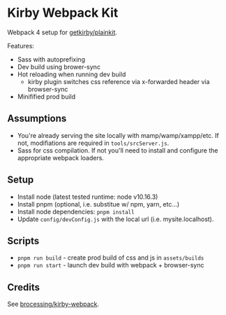 # Kirby Webpack Kit

Webpack 4 setup for [getkirby/plainkit](https://github.com/getkirby/plainkit).

Features:

* Sass with autoprefixing
* Dev build using brower-sync
* Hot reloading when running dev build
  * kirby plugin switches css reference via x-forwarded header via browser-sync
* Minifified prod build

## Assumptions

* You're already serving the site locally with mamp/wamp/xampp/etc. If not, modifiations are required in `tools/srcServer.js`.
* Sass for css compilation. If not you'll need to install and configure the appropriate webpack loaders.

## Setup

* Install node (latest tested runtime: node v10.16.3)
* Install pnpm (optional, i.e. substitue w/ npm, yarn, etc...)
* Install node dependencies: `pnpm install`
* Update `config/devConfig.js` with the local url (i.e. mysite.localhost).

## Scripts

* `pnpm run build` - create prod build of css and js in `assets/builds`
* `pnpm run start` - launch dev build with webpack + browser-sync

## Credits

See [brocessing/kirby-webpack](https://github.com/brocessing/kirby-webpack).
